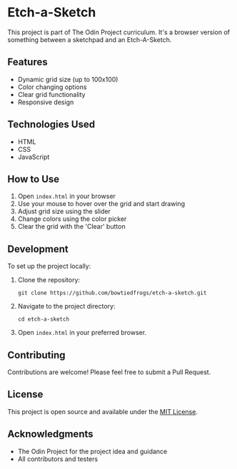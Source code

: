 # Etch-a-Sketch

This project is part of The Odin Project curriculum. It's a browser version of something between a sketchpad and an Etch-A-Sketch.

## Features

- Dynamic grid size (up to 100x100)
- Color changing options
- Clear grid functionality
- Responsive design

## Technologies Used

- HTML
- CSS
- JavaScript

## How to Use

1. Open `index.html` in your browser
2. Use your mouse to hover over the grid and start drawing
3. Adjust grid size using the slider
4. Change colors using the color picker
5. Clear the grid with the 'Clear' button

## Development

To set up the project locally:

1. Clone the repository:
   ```
   git clone https://github.com/bowtiedfrogs/etch-a-sketch.git
   ```

2. Navigate to the project directory:
   ```
   cd etch-a-sketch
   ```

3. Open `index.html` in your preferred browser.

## Contributing

Contributions are welcome! Please feel free to submit a Pull Request.

## License

This project is open source and available under the [MIT License](LICENSE).

## Acknowledgments

- The Odin Project for the project idea and guidance
- All contributors and testers
